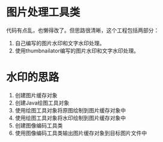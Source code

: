 # 图片处理工具类
代码有点乱，也懒得改了。但思路很清晰，这个工程包括两部分：
1. 自己编写的图片水印和文字水印处理。
2. 使用thumbnailator编写的图片水印和文字水印处理。
# 水印的思路
1. 创建图片缓存对象
2. 创建Java绘图工具对象
3. 使用绘图工具对象将原图绘制到图片缓存对象中
4. 使用绘图工具对象将水印绘制到图片缓存对象中
5. 创建图像编码工具类
6. 使用图像编码工具类输出图片缓存对象到目标图片文件中


